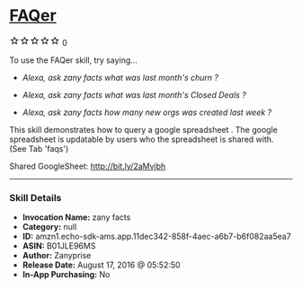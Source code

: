 # [FAQer](http://alexa.amazon.com/#skills/amzn1.echo-sdk-ams.app.11dec342-858f-4aec-a6b7-b6f082aa5ea7)
![0 stars](../../images/ic_star_border_black_18dp_1x.png)![0 stars](../../images/ic_star_border_black_18dp_1x.png)![0 stars](../../images/ic_star_border_black_18dp_1x.png)![0 stars](../../images/ic_star_border_black_18dp_1x.png)![0 stars](../../images/ic_star_border_black_18dp_1x.png) 0

To use the FAQer skill, try saying...

* *Alexa, ask zany facts what was last month's churn ?*

* *Alexa, ask zany facts what was last month's Closed Deals ?*

* *Alexa, ask zany facts how many new orgs was created last week ?*

This skill demonstrates how to query a google spreadsheet . The google spreadsheet is updatable by users who the spreadsheet is shared with. (See Tab 'faqs')

Shared GoogleSheet:
http://bit.ly/2aMvjbh

***

### Skill Details

* **Invocation Name:** zany facts
* **Category:** null
* **ID:** amzn1.echo-sdk-ams.app.11dec342-858f-4aec-a6b7-b6f082aa5ea7
* **ASIN:** B01JLE96MS
* **Author:** Zanyprise
* **Release Date:** August 17, 2016 @ 05:52:50
* **In-App Purchasing:** No
